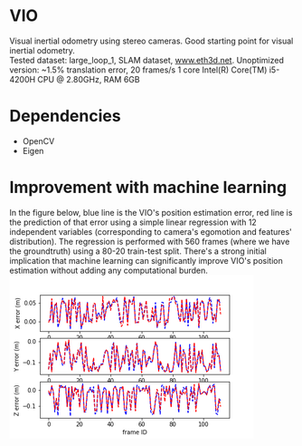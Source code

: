# VIO
Visual inertial odometry using stereo cameras.
Good starting point for visual inertial odometry.  
Tested dataset: large_loop_1, SLAM dataset, www.eth3d.net.
Unoptimized version: ~1.5% translation error, 20 frames/s 1 core Intel(R) Core(TM) i5-4200H CPU @ 2.80GHz, RAM 6GB

# Dependencies
- OpenCV
- Eigen

# Improvement with machine learning
In the figure below, blue line is the VIO's position estimation error, red line is the prediction of that error using a simple linear regression with 12 independent variables (corresponding to camera's egomotion and features' distribution). The regression is performed with 560 frames (where we have the groundtruth) using a 80-20 train-test split. There's a strong initial implication that machine learning can significantly improve VIO's position estimation without adding any computational burden.     
![linear regression](linear_regression.png)
